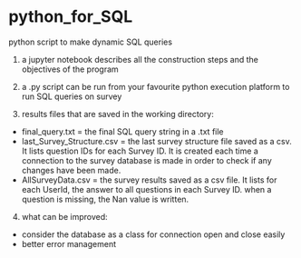 # python_for_SQL
python script to make dynamic SQL queries

1. a jupyter notebook describes all the construction steps and the objectives of the program  

2. a .py script can be run from your favourite python execution platform to run SQL queries on survey  

3. results files that are saved in the working directory:  
  - final_query.txt = the final SQL query string in a .txt file  
  - last_Survey_Structure.csv = the last survey structure file saved as a csv. It lists question IDs for each Survey ID. It is created each time a connection to the survey database is made in order to check if any changes have been made.  
  - AllSurveyData.csv = the survey results saved as a csv file. It lists for each UserId, the answer to all questions in each Survey ID. when a question is missing, the Nan value is written.  

4. what can be improved:  
  - consider the database as a class for connection open and close easily
  - better error management
